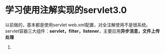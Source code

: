 # **学习使用注解实现的servlet3.0**

以前做的，基本都是使用servlet web.xml配置，对全注解使用不是很系统。servlet容器三大组件：**servlet，filter，listener**，主要应用**异步消息，文件上传处理**

1. 







